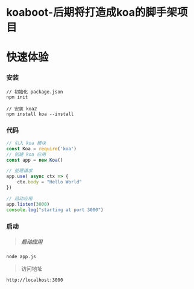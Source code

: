 # koaboot-后期将打造成koa的脚手架项目
# 快速体验

### 安装

```shell
// 初始化 package.json
npm init

// 安装 koa2
npm install koa --install
```

### 代码

```js
// 引入 koa 模块
const Koa = require('koa')
// 创建 koa 应用
const app = new Koa()

// 处理请求
app.use( async ctx => {
    ctx.body = "Hello World"
})

// 启动应用
app.listen(3000)
console.log("starting at port 3000")
```

### 启动

> ##### 启动应用

```
node app.js
```

> 访问地址

```
http://localhost:3000
```

### 



